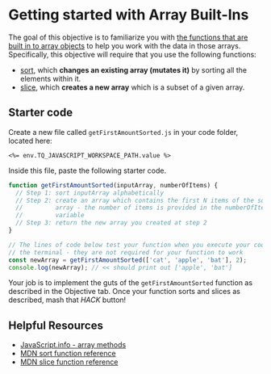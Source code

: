 # Getting started with Array Built-Ins

The goal of this objective is to familiarize you with [the functions that are built in to array objects](https://javascript.info/array-methods) to help you work with the data in those arrays. Specifically, this objective will require that you use the following functions:

* [sort](https://developer.mozilla.org/en-US/docs/Web/JavaScript/Reference/Global_Objects/Array/sort), which **changes an existing array (mutates it)** by sorting all the elements within it.
* [slice](https://developer.mozilla.org/en-US/docs/Web/JavaScript/Reference/Global_Objects/Array/slice), which **creates a new array** which is a subset of a given array.

## Starter code

Create a new file called `getFirstAmountSorted.js` in your code folder, located here:

`<%= env.TQ_JAVASCRIPT_WORKSPACE_PATH.value %>`

Inside this file, paste the following starter code.

```js
function getFirstAmountSorted(inputArray, numberOfItems) {
  // Step 1: sort inputArray alphabetically
  // Step 2: create an array which contains the first N items of the sorted
  //         array - the number of items is provided in the numberOfItems 
  //         variable
  // Step 3: return the new array you created at step 2
}

// The lines of code below test your function when you execute your code in
// the terminal - they are not required for your function to work
const newArray = getFirstAmountSorted(['cat', 'apple', 'bat'], 2);
console.log(newArray); // << should print out ['apple', 'bat']
```

Your job is to implement the guts of the `getFirstAmountSorted` function as described in the Objective tab. Once your function sorts and slices as described, mash that *HACK* button!

## Helpful Resources

* [JavaScript.info - array methods](https://javascript.info/array-methods)
* [MDN sort function reference](https://developer.mozilla.org/en-US/docs/Web/JavaScript/Reference/Global_Objects/Array/sort)
* [MDN slice function reference](https://developer.mozilla.org/en-US/docs/Web/JavaScript/Reference/Global_Objects/Array/slice)
